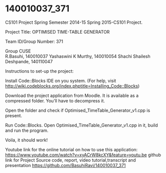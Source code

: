 # 140010037_371
CS101 Project Spring Semester 2014-15
Spring 2015-CS101 Project.

Project Title: OPTIMISED TIME-TABLE GENERATOR

Team ID/Group Number: 371


Group CUSE  
R.Basuhi, 			140010037 
Yashaswini K Murthy,	 	140010054 
Shachi Shailesh Deshpande, 	140110047 

Instructions to set-up the project:


Install Code::Blocks IDE on you system. (For help, visit http://wiki.codeblocks.org/index.phptitle=Installing_Code::Blocks)

Download the project application from Moodle. It is available as a compressed folder. You'll have to decompress it.

Open the folder and check if Optimised_TimeTable_Generator_v1.cpp is present.

Run Code::Blocks. Open Optimised_TimeTable_Generator_v1.cpp in it, build and run the program. 

Voila, it should work!


Youtube link for the online tutorial on how to use this application: https://www.youtube.com/watch?v=xyACrW8kcXY&feature=youtu.be
github link for Project Source code, report, video tutorial,transcript and presentation https://github.com/BasuhiRavi/140010037_371


